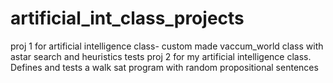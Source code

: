 # artificial_int_class_projects
proj 1 for artificial intelligence class- custom made vaccum_world class with astar search and heuristics tests
proj 2 for my artificial intelligence class. Defines and tests a walk sat program with random propositional sentences
